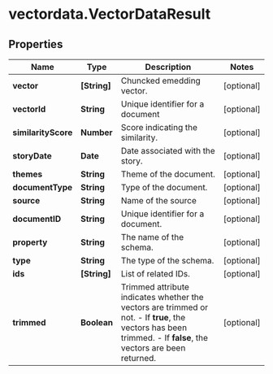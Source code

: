 # vectordata.VectorDataResult

## Properties

Name | Type | Description | Notes
------------ | ------------- | ------------- | -------------
**vector** | **[String]** | Chuncked emedding vector. | [optional] 
**vectorId** | **String** | Unique identifier for a document | [optional] 
**similarityScore** | **Number** | Score indicating the similarity. | [optional] 
**storyDate** | **Date** | Date associated with the story. | [optional] 
**themes** | **String** | Theme of the document. | [optional] 
**documentType** | **String** | Type of the document. | [optional] 
**source** | **String** | Name of the source | [optional] 
**documentID** | **String** | Unique identifier for a document. | [optional] 
**property** | **String** | The name of the schema. | [optional] 
**type** | **String** | The type of the schema. | [optional] 
**ids** | **[String]** | List of related IDs. | [optional] 
**trimmed** | **Boolean** | Trimmed attribute indicates whether the vectors are trimmed or not.  - If **true**, the vectors has been trimmed.   - If **false**, the vectors are been returned.  | [optional] 


